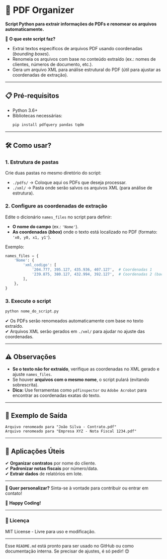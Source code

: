 # **📂 PDF Organizer**  

**Script Python para extrair informações de PDFs e renomear os arquivos automaticamente.**  

🔹 **O que este script faz?**  
- Extrai textos específicos de arquivos PDF usando coordenadas (*bounding boxes*).  
- Renomeia os arquivos com base no conteúdo extraído (ex.: nomes de clientes, números de documento, etc.).  
- Gera um arquivo XML para análise estrutural do PDF (útil para ajustar as coordenadas de extração).  

---  

## **📋 Pré-requisitos**  
- Python 3.6+  
- Bibliotecas necessárias:  
  ```bash
  pip install pdfquery pandas tqdm
  ```  

---  

## **🛠 Como usar?**  

### **1. Estrutura de pastas**  
Crie duas pastas no mesmo diretório do script:  
- `./pdfs/` → Coloque aqui os PDFs que deseja processar.  
- `./xml/` → Pasta onde serão salvos os arquivos XML (para análise de estrutura).  

### **2. Configure as coordenadas de extração**  
Edite o dicionário `names_files` no script para definir:  
- **O nome do campo** (ex.: `'Nome'`).  
- **As coordenadas (*bbox*)** onde o texto está localizado no PDF (formato: `'x0, y0, x1, y1'`).  

Exemplo:  
```python
names_files = {
    'Nome': {
        'xml_codigo': [
            '204.777, 395.127, 435.936, 407.127',  # Coordenadas 1
            '239.875, 380.127, 432.994, 392.127',  # Coordenadas 2 (backup)
        ],
    },
}
```  

### **3. Execute o script**  
```bash
python nome_do_script.py
```  

✔ Os PDFs serão renomeados automaticamente com base no texto extraído.  
✔ Arquivos XML serão gerados em `./xml/` para ajudar no ajuste das coordenadas.  

---  

## **⚠️ Observações**  
- **Se o texto não for extraído**, verifique as coordenadas no XML gerado e ajuste `names_files`.  
- Se houver **arquivos com o mesmo nome**, o script pulará (evitando sobrescrita).  
- **Dica:** Use ferramentas como `pdfinspector` ou `Adobe Acrobat` para encontrar as coordenadas exatas do texto.  

---  

## **📄 Exemplo de Saída**  
```plaintext
Arquivo renomeado para "João Silva - Contrato.pdf"  
Arquivo renomeado para "Empresa XYZ - Nota Fiscal 1234.pdf"  
```  

---  

## **📌 Aplicações Úteis**  
✔ **Organizar contratos** por nome do cliente.  
✔ **Padronizar notas fiscais** por número/data.  
✔ **Extrair dados** de relatórios em lote.  

---  

**🔗 Quer personalizar?** Sinta-se à vontade para contribuir ou entrar em contato!  

🚀 **Happy Coding!**  

---  

### **📜 Licença**  
MIT License - Livre para uso e modificação.  

---  

Esse `README.md` está pronto para ser usado no GitHub ou como documentação interna. Se precisar de ajustes, é só pedir! 😊

